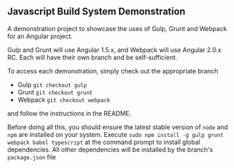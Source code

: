 ## Javascript Build System Demonstration

A demonstration project to showcase the uses of Gulp, Grunt and Webpack for an Angular project.

Gulp and Grunt will use Angular 1.5.x, and Webpack will use Angular 2.0.x RC.  Each will have their own branch and be self-sufficient.

To access each demonstration, simply check out the appropriate branch

  * Gulp `git checkout gulp`
  * Grunt `git checkout grunt`
  * Webpack `git checkout webpack`
  
and follow the instructions in the README.

Before doing all this, you should ensure the latest stable version of `node` 
and `npm` are installed on your system.  Execute `sudo npm install -g gulp grunt webpack babel typescript` at the command prompt
 to install global dependencies.  All other dependencies will be installed by the branch's `package.json` file